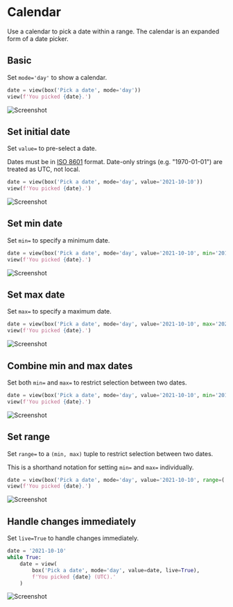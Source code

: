# Calendar

Use a calendar to pick a date within a range. The calendar is an expanded form of a date picker.

## Basic

Set `mode='day'` to show a calendar.


```py
date = view(box('Pick a date', mode='day'))
view(f'You picked {date}.')
```


![Screenshot](assets/screenshots/day_basic.png)


## Set initial date

Set `value=` to pre-select a date.

Dates must be in [ISO 8601](https://en.wikipedia.org/wiki/ISO_8601) format.
Date-only strings (e.g. "1970-01-01") are treated as UTC, not local.


```py
date = view(box('Pick a date', mode='day', value='2021-10-10'))
view(f'You picked {date}.')
```


![Screenshot](assets/screenshots/day_value.png)


## Set min date

Set `min=` to specify a minimum date.


```py
date = view(box('Pick a date', mode='day', value='2021-10-10', min='2019-01-01'))
view(f'You picked {date}.')
```


![Screenshot](assets/screenshots/day_min.png)


## Set max date

Set `max=` to specify a maximum date.


```py
date = view(box('Pick a date', mode='day', value='2021-10-10', max='2022-12-31'))
view(f'You picked {date}.')
```


![Screenshot](assets/screenshots/day_max.png)


## Combine min and max dates

Set both `min=` and `max=` to restrict selection between two dates.


```py
date = view(box('Pick a date', mode='day', value='2021-10-10', min='2019-01-01', max='2022-12-31'))
view(f'You picked {date}.')
```


![Screenshot](assets/screenshots/day_min_max.png)


## Set range

Set `range=` to a `(min, max)` tuple to restrict selection between two dates.

This is a shorthand notation for setting `min=` and `max=` individually.


```py
date = view(box('Pick a date', mode='day', value='2021-10-10', range=('2019-01-01', '2022-12-31')))
view(f'You picked {date}.')
```


![Screenshot](assets/screenshots/day_range.png)


## Handle changes immediately

Set `live=True` to handle changes immediately.


```py
date = '2021-10-10'
while True:
    date = view(
        box('Pick a date', mode='day', value=date, live=True),
        f'You picked {date} (UTC).'
    )
```


![Screenshot](assets/screenshots/day_live.png)

